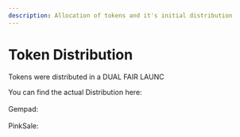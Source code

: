 ```yaml
---
description: Allocation of tokens and it's initial distribution
---
```


# Token Distribution

Tokens were distributed in a DUAL FAIR LAUNC

You can find the actual Distribution here:\
\
Gempad:\
\
PinkSale:
